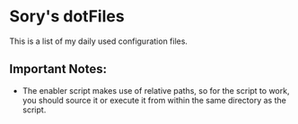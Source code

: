 # Sory's dotFiles

This is a list of my daily used configuration files.

## Important Notes:

* The enabler script makes use of relative paths, so for the script to work, you should source it or execute it from within the same directory as the script. 



